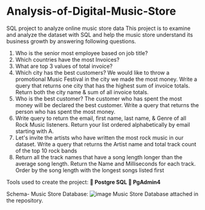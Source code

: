# Analysis-of-Digital-Music-Store

SQL project to analyze online music store data
This project is to examine and analyze the dataset with SQL and help the music store understand its business growth by answering following questions.

1. Who is the senior most employee based on job title?
2. Which countries have the most Invoices?
3. What are top 3 values of total invoice?
4. Which city has the best customers? We would like to throw a promotional Music Festival in the city we made the most money. Write a query that returns one city that has the highest sum of invoice totals. Return both the city name & sum of all invoice totals.
5. Who is the best customer? The customer who has spent the most money will be declared the best customer. Write a query that returns the person who has spent the most money.
6. Write query to return the email, first name, last name, & Genre of all Rock Music listeners. Return your list ordered alphabetically by email starting with A.
7. Let's invite the artists who have written the most rock music in our dataset. Write a query that returns the Artist name and total track count of the top 10 rock bands
8. Return all the track names that have a song length longer than the average song length. Return the Name and Milliseconds for each track. Order by the song length with the longest songs listed first

Tools used to create the project:
**	Postgre SQL
	PgAdmin4**

Schema- Music Store Database:
![image](https://github.com/kajalgoyal707/Analysis-of-Digital-Music-Store/assets/79365011/aa48c55b-e7b1-4622-b8a0-5c5a3c8cb12a)
Music Store Database attached in the repository.

